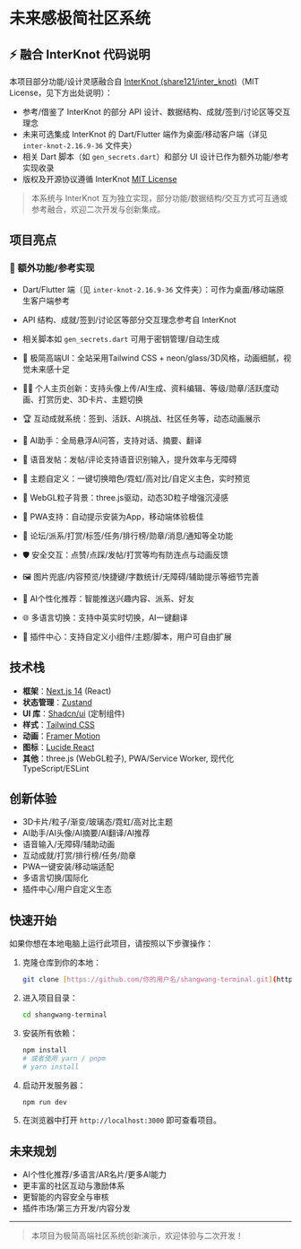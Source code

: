 
# 未来感极简社区系统

## ⚡ 融合 InterKnot 代码说明

本项目部分功能/设计灵感融合自 [InterKnot (share121/inter_knot)](https://github.com/share121/inter_knot)（MIT License，见下方出处说明）：

- 参考/借鉴了 InterKnot 的部分 API 设计、数据结构、成就/签到/讨论区等交互理念
- 未来可选集成 InterKnot 的 Dart/Flutter 端作为桌面/移动客户端（详见 `inter-knot-2.16.9-36` 文件夹）
- 相关 Dart 脚本（如 `gen_secrets.dart`）和部分 UI 设计已作为额外功能/参考实现收录
- 版权及开源协议遵循 InterKnot [MIT License](./inter-knot-2.16.9-36/LICENSE)

> 本系统与 InterKnot 互为独立实现，部分功能/数据结构/交互方式可互通或参考融合，欢迎二次开发与创新集成。

## 项目亮点

### 🧩 额外功能/参考实现
- Dart/Flutter 端（见 `inter-knot-2.16.9-36` 文件夹）：可作为桌面/移动端原生客户端参考
- API 结构、成就/签到/讨论区等部分交互理念参考自 InterKnot
- 相关脚本如 `gen_secrets.dart` 可用于密钥管理/自动生成

- 🚀 极简高端UI：全站采用Tailwind CSS + neon/glass/3D风格，动画细腻，视觉未来感十足
- 🧑‍💻 个人主页创新：支持头像上传/AI生成、资料编辑、等级/勋章/活跃度动画、打赏历史、3D卡片、主题切换
- 🏆 互动成就系统：签到、活跃、AI挑战、社区任务等，动态动画展示
- 🤖 AI助手：全局悬浮AI问答，支持对话、摘要、翻译
- 🎤 语音发帖：发帖/评论支持语音识别输入，提升效率与无障碍
- 🌈 主题自定义：一键切换暗色/霓虹/高对比/自定义主色，实时预览
- 🌌 WebGL粒子背景：three.js驱动，动态3D粒子增强沉浸感
- 📱 PWA支持：自动提示安装为App，移动端体验极佳
- 💬 论坛/派系/打赏/标签/任务/排行榜/勋章/消息/通知等全功能
- 🛡️ 安全交互：点赞/点踩/发帖/打赏等均有防连点与动画反馈
- 🖼️ 图片兜底/内容预览/快捷键/字数统计/无障碍/辅助提示等细节完善
- 🧠 AI个性化推荐：智能推送兴趣内容、派系、好友
- 🌐 多语言切换：支持中英实时切换，AI一键翻译
- 🧩 插件中心：支持自定义小组件/主题/脚本，用户可自由扩展

## 技术栈

-   **框架**：[Next.js 14](https://nextjs.org/) (React)
-   **状态管理**：[Zustand](https://zustand-demo.pmnd.rs/)
-   **UI 库**：[Shadcn/ui](https://ui.shadcn.com/) (定制组件)
-   **样式**：[Tailwind CSS](https://tailwindcss.com/)
-   **动画**：[Framer Motion](https://www.framer.com/motion/)
-   **图标**：[Lucide React](https://lucide.dev/)
-   **其他**：three.js (WebGL粒子), PWA/Service Worker, 现代化TypeScript/ESLint

## 创新体验

-   3D卡片/粒子/渐变/玻璃态/霓虹/高对比主题
-   AI助手/AI头像/AI摘要/AI翻译/AI推荐
-   语音输入/无障碍/辅助动画
-   互动成就/打赏/排行榜/任务/勋章
-   PWA一键安装/移动端适配
-   多语言切换/国际化
-   插件中心/用户自定义生态

## 快速开始

如果你想在本地电脑上运行此项目，请按照以下步骤操作：

1.  克隆仓库到你的本地：
    ```bash
    git clone [https://github.com/你的用户名/shangwang-terminal.git](https://github.com/你的用户名/shangwang-terminal.git)
    ```
2.  进入项目目录：
    ```bash
    cd shangwang-terminal
    ```
3.  安装所有依赖：
    ```bash
    npm install
    # 或者使用 yarn / pnpm
    # yarn install
    ```
4.  启动开发服务器：
    ```bash
    npm run dev
    ```
5.  在浏览器中打开 `http://localhost:3000` 即可查看项目。

## 未来规划

-   AI个性化推荐/多语言/AR名片/更多AI能力
-   更丰富的社区互动与激励体系
-   更智能的内容安全与审核
-   插件市场/第三方开发/内容分发

---

> 本项目为极简高端社区系统创新演示，欢迎体验与二次开发！

